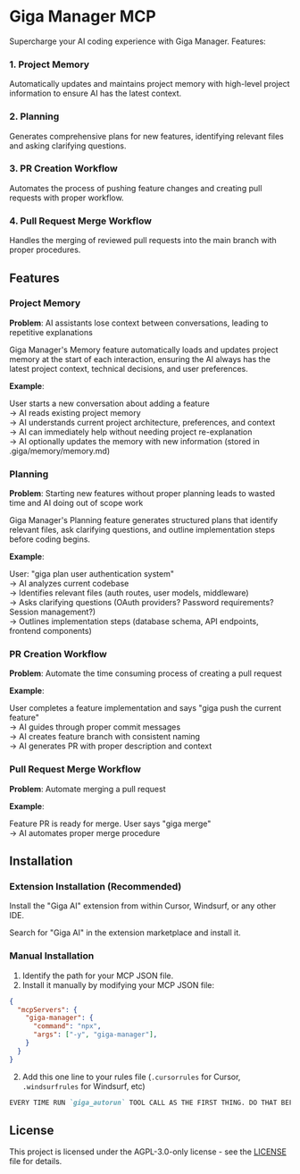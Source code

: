 # Giga Manager MCP

Supercharge your AI coding experience with Giga Manager. Features:

### 1. Project Memory
Automatically updates and maintains project memory with high-level project information to ensure AI has the latest context.

### 2. Planning
Generates comprehensive plans for new features, identifying relevant files and asking clarifying questions.

### 3. PR Creation Workflow
Automates the process of pushing feature changes and creating pull requests with proper workflow.

### 4. Pull Request Merge Workflow
Handles the merging of reviewed pull requests into the main branch with proper procedures.

## Features

### Project Memory

**Problem**: AI assistants lose context between conversations, leading to repetitive explanations

Giga Manager's Memory feature automatically loads and updates project memory at the start of each interaction, ensuring the AI always has the latest project context, technical decisions, and user preferences.

**Example**: 

User starts a new conversation about adding a feature  
→ AI reads existing project memory  
→ AI understands current project architecture, preferences, and context  
→ AI can immediately help without needing project re-explanation  
→ AI optionally updates the memory with new information (stored in .giga/memory/memory.md)  

### Planning

**Problem**: Starting new features without proper planning leads to wasted time and AI doing out of scope work

Giga Manager's Planning feature generates structured plans that identify relevant files, ask clarifying questions, and outline implementation steps before coding begins.

**Example**:

User: "giga plan user authentication system"  
→ AI analyzes current codebase  
→ Identifies relevant files (auth routes, user models, middleware)  
→ Asks clarifying questions (OAuth providers? Password requirements? Session management?)  
→ Outlines implementation steps (database schema, API endpoints, frontend components)  

### PR Creation Workflow

**Problem**: Automate the time consuming process of creating a pull request

**Example**:

User completes a feature implementation and says "giga push the current feature"  
→ AI guides through proper commit messages  
→ AI creates feature branch with consistent naming  
→ AI generates PR with proper description and context  

### Pull Request Merge Workflow

**Problem**: Automate merging a pull request

**Example**:

Feature PR is ready for merge. User says "giga merge"  
→ AI automates proper merge procedure

## Installation

### Extension Installation (Recommended)

Install the "Giga AI" extension from within Cursor, Windsurf, or any other IDE.

Search for "Giga AI" in the extension marketplace and install it.

### Manual Installation

1. Identify the path for your MCP JSON file.
2. Install it manually by modifying your MCP JSON file:

```json
{
  "mcpServers": {
    "giga-manager": {
      "command": "npx",
      "args": ["-y", "giga-manager"],
    }
  }
}
```

2. Add this one line to your rules file (`.cursorrules` for Cursor, `.windsurfrules` for Windsurf, etc)

```md
EVERY TIME RUN `giga_autorun` TOOL CALL AS THE FIRST THING. DO THAT BEFORE DOING ANYTHING ELSE. STRICTLY FOLLOW ALL INSTRUCTIONS FROM THE RESULT FIRST!
```

## License

This project is licensed under the AGPL-3.0-only license - see the [LICENSE](LICENSE) file for details.
